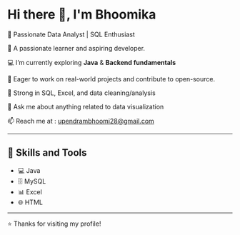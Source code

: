  # Hi there 👋, I'm Bhoomika
🚀 Passionate Data Analyst | SQL Enthusiast
                              

🎯 A passionate learner and aspiring developer.

💻 I’m currently exploring **Java** & **Backend fundamentals**

🌱 Eager to work on real-world projects and contribute to open-source.

🧠 Strong in SQL, Excel, and data cleaning/analysis

💬 Ask me about anything related to data visualization

📫 Reach me at : upendrambhoomi28@gmail.com


---

## 🚀 Skills and Tools

- 💻 Java
- 🗄️ MySQL
- 📊 Excel
- 🌐 HTML

---


⭐️ Thanks for visiting my profile!
